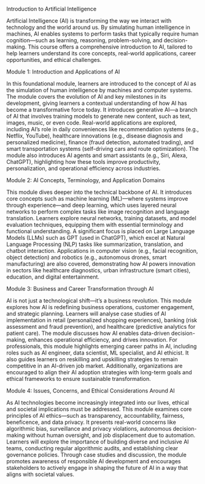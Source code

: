 Introduction to Artificial Intelligence

Artificial Intelligence (AI) is transforming the way we interact with technology and the world around us. By simulating human intelligence in machines, AI enables systems to perform tasks that typically require human cognition—such as learning, reasoning, problem-solving, and decision-making. This course offers a comprehensive introduction to AI, tailored to help learners understand its core concepts, real-world applications, career opportunities, and ethical challenges.

Module 1: 
Introduction and Applications of AI

In this foundational module, learners are introduced to the concept of AI as the simulation of human intelligence by machines and computer systems. The module covers the evolution of AI and key milestones in its development, giving learners a contextual understanding of how AI has become a transformative force today. It introduces generative AI—a branch of AI that involves training models to generate new content, such as text, images, music, or even code. Real-world applications are explored, including AI’s role in daily conveniences like recommendation systems (e.g., Netflix, YouTube), healthcare innovations (e.g., disease diagnosis and personalized medicine), finance (fraud detection, automated trading), and smart transportation systems (self-driving cars and route optimization). The module also introduces AI agents and smart assistants (e.g., Siri, Alexa, ChatGPT), highlighting how these tools improve productivity, personalization, and operational efficiency across industries.

Module 2:
AI Concepts, Terminology, and Application Domains

This module dives deeper into the technical backbone of AI. It introduces core concepts such as machine learning (ML)—where systems improve through experience—and deep learning, which uses layered neural networks to perform complex tasks like image recognition and language translation. Learners explore neural networks, training datasets, and model evaluation techniques, equipping them with essential terminology and functional understanding. A significant focus is placed on Large Language Models (LLMs) such as GPT (used in ChatGPT), which excel at Natural Language Processing (NLP) tasks like summarization, translation, and chatbot interaction. Applications in computer vision (e.g., facial recognition, object detection) and robotics (e.g., autonomous drones, smart manufacturing) are also covered, demonstrating how AI powers innovation in sectors like healthcare diagnostics, urban infrastructure (smart cities), education, and digital entertainment.

Module 3: 
Business and Career Transformation through AI

AI is not just a technological shift—it’s a business revolution. This module explores how AI is redefining business operations, customer engagement, and strategic planning. Learners will analyse case studies of AI implementation in retail (personalized shopping experiences), banking (risk assessment and fraud prevention), and healthcare (predictive analytics for patient care). The module discusses how AI enables data-driven decision-making, enhances operational efficiency, and drives innovation. For professionals, this module highlights emerging career paths in AI, including roles such as AI engineer, data scientist, ML specialist, and AI ethicist. It also guides learners on reskilling and upskilling strategies to remain competitive in an AI-driven job market. Additionally, organizations are encouraged to align their AI adoption strategies with long-term goals and ethical frameworks to ensure sustainable transformation.

Module 4: 
Issues, Concerns, and Ethical Considerations Around AI

As AI technologies become increasingly integrated into our lives, ethical and societal implications must be addressed. This module examines core principles of AI ethics—such as transparency, accountability, fairness, beneficence, and data privacy. It presents real-world concerns like algorithmic bias, surveillance and privacy violations, autonomous decision-making without human oversight, and job displacement due to automation. Learners will explore the importance of building diverse and inclusive AI teams, conducting regular algorithmic audits, and establishing clear governance policies. Through case studies and discussion, the module promotes awareness of responsible AI development and encourages stakeholders to actively engage in shaping the future of AI in a way that aligns with societal values.
